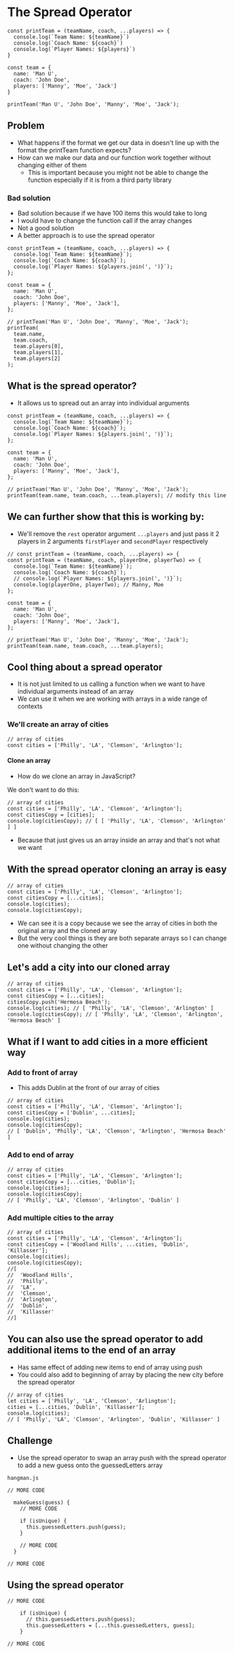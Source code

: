 # The Spread Operator
```
const printTeam = (teamName, coach, ...players) => {
  console.log(`Team Name: ${teamName}`)
  console.log(`Coach Name: ${coach}`)
  console.log(`Player Names: ${players}`)
}

const team = {
  name: 'Man U',
  coach: 'John Doe',
  players: ['Manny', 'Moe', 'Jack']
}

printTeam('Man U', 'John Doe', 'Manny', 'Moe', 'Jack');
```

## Problem
* What happens if the format we get our data in doesn't line up with the format the printTeam function expects?
* How can we make our data and our function work together without changing either of them
    - This is important because you might not be able to change the function especially if it is from a third party library

### Bad solution
* Bad solution because if we have 100 items this would take to long
* I would have to change the function call if the array changes
* Not a good solution
* A better approach is to use the spread operator

```
const printTeam = (teamName, coach, ...players) => {
  console.log(`Team Name: ${teamName}`);
  console.log(`Coach Name: ${coach}`);
  console.log(`Player Names: ${players.join(', ')}`);
};

const team = {
  name: 'Man U',
  coach: 'John Doe',
  players: ['Manny', 'Moe', 'Jack'],
};

// printTeam('Man U', 'John Doe', 'Manny', 'Moe', 'Jack');
printTeam(
  team.name,
  team.coach,
  team.players[0],
  team.players[1],
  team.players[2]
);
```

## What is the spread operator?
* It allows us to spread out an array into individual arguments

```
const printTeam = (teamName, coach, ...players) => {
  console.log(`Team Name: ${teamName}`);
  console.log(`Coach Name: ${coach}`);
  console.log(`Player Names: ${players.join(', ')}`);
};

const team = {
  name: 'Man U',
  coach: 'John Doe',
  players: ['Manny', 'Moe', 'Jack'],
};

// printTeam('Man U', 'John Doe', 'Manny', 'Moe', 'Jack');
printTeam(team.name, team.coach, ...team.players); // modify this line
```

## We can further show that this is working by:
* We'll remove the `rest` operator argument `...players` and just pass it 2 players in 2 arguments `firstPlayer` and `secondPlayer` respectively

```
// const printTeam = (teamName, coach, ...players) => {
const printTeam = (teamName, coach, playerOne, playerTwo) => {
  console.log(`Team Name: ${teamName}`);
  console.log(`Coach Name: ${coach}`);
  // console.log(`Player Names: ${players.join(', ')}`);
  console.log(playerOne, playerTwo); // Manny, Moe
};

const team = {
  name: 'Man U',
  coach: 'John Doe',
  players: ['Manny', 'Moe', 'Jack'],
};

// printTeam('Man U', 'John Doe', 'Manny', 'Moe', 'Jack');
printTeam(team.name, team.coach, ...team.players);
```

## Cool thing about a spread operator
* It is not just limited to us calling a function when we want to have individual arguments instead of an array
* We can use it when we are working with arrays in a wide range of contexts

### We'll create an array of cities
```
// array of cities
const cities = ['Philly', 'LA', 'Clemson', 'Arlington'];
```

#### Clone an array
* How do we clone an array in JavaScript?

We don't want to do this:

```
// array of cities
const cities = ['Philly', 'LA', 'Clemson', 'Arlington'];
const citiesCopy = [cities];
console.log(citiesCopy); // [ [ 'Philly', 'LA', 'Clemson', 'Arlington' ] ]
```

* Because that just gives us an array inside an array and that's not what we want

## With the spread operator cloning an array is easy

```
// array of cities
const cities = ['Philly', 'LA', 'Clemson', 'Arlington'];
const citiesCopy = [...cities];
console.log(cities);
console.log(citiesCopy);
```

* We can see it is a copy because we see the array of cities in both the original array and the cloned array
* But the very cool things is they are both separate arrays so I can change one without changing the other

## Let's add a city into our cloned array
```
// array of cities
const cities = ['Philly', 'LA', 'Clemson', 'Arlington'];
const citiesCopy = [...cities];
citiesCopy.push('Hermosa Beach');
console.log(cities); // [ 'Philly', 'LA', 'Clemson', 'Arlington' ]
console.log(citiesCopy); // [ 'Philly', 'LA', 'Clemson', 'Arlington', 'Hermosa Beach' ]
```

## What if I want to add cities in a more efficient way
### Add to front of array
* This adds Dublin at the front of our array of cities

```
// array of cities
const cities = ['Philly', 'LA', 'Clemson', 'Arlington'];
const citiesCopy = ['Dublin', ...cities];
console.log(cities);
console.log(citiesCopy);
// [ 'Dublin', 'Philly', 'LA', 'Clemson', 'Arlington', 'Hermosa Beach' ]
```

### Add to end of array
```
// array of cities
const cities = ['Philly', 'LA', 'Clemson', 'Arlington'];
const citiesCopy = [...cities, 'Dublin'];
console.log(cities);
console.log(citiesCopy);
// [ 'Philly', 'LA', 'Clemson', 'Arlington', 'Dublin' ]
```

### Add multiple cities to the array
```
// array of cities
const cities = ['Philly', 'LA', 'Clemson', 'Arlington'];
const citiesCopy = ['Woodland Hills', ...cities, 'Dublin', 'Killasser'];
console.log(cities);
console.log(citiesCopy);
//[
//  'Woodland Hills',
//  'Philly',
//  'LA',
//  'Clemson',
//  'Arlington',
//  'Dublin',
//  'Killasser'
//]
```

## You can also use the spread operator to add additional items to the end of an array
* Has same effect of adding new items to end of array using push
* You could also add to beginning of array by placing the new city before the spread operator

```
// array of cities
let cities = ['Philly', 'LA', 'Clemson', 'Arlington'];
cities = [...cities, 'Dublin', 'Killasser'];
console.log(cities);
// [ 'Philly', 'LA', 'Clemson', 'Arlington', 'Dublin', 'Killasser' ]
```

## Challenge
* Use the spread operator to swap an array push with the spread operator to add a new guess onto the guessedLetters array

`hangman.js`

```
// MORE CODE

  makeGuess(guess) {
    // MORE CODE

    if (isUnique) {
      this.guessedLetters.push(guess);
    }

    // MORE CODE
  }

// MORE CODE
```

## Using the spread operator
```
// MORE CODE

    if (isUnique) {
      // this.guessedLetters.push(guess);
      this.guessedLetters = [...this.guessedLetters, guess];
    }

// MORE CODE
```


